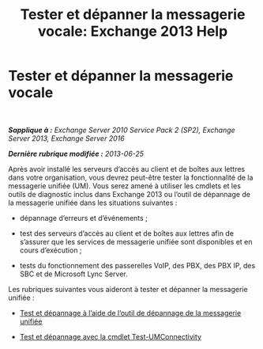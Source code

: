 ﻿---
title: 'Tester et dépanner la messagerie vocale: Exchange 2013 Help'
TOCTitle: Tester et dépanner la messagerie vocale
ms:assetid: eafb53fe-2fa9-437c-9369-aec324cc13ce
ms:mtpsurl: https://technet.microsoft.com/fr-fr/library/Dd351227(v=EXCHG.150)
ms:contentKeyID: 56269374
ms.date: 05/23/2018
mtps_version: v=EXCHG.150
ms.translationtype: MT
---

# Tester et dépanner la messagerie vocale

 

_**Sapplique à :** Exchange Server 2010 Service Pack 2 (SP2), Exchange Server 2013, Exchange Server 2016_

_**Dernière rubrique modifiée :** 2013-06-25_

Après avoir installé les serveurs d’accès au client et de boîtes aux lettres dans votre organisation, vous devrez peut-être tester la fonctionnalité de la messagerie unifiée (UM). Vous serez amené à utiliser les cmdlets et les outils de diagnostic inclus dans Exchange 2013 ou l’outil de dépannage de la messagerie unifiée dans les situations suivantes :

  - dépannage d’erreurs et d’événements ;

  - test des serveurs d’accès au client et de boîtes aux lettres afin de s’assurer que les services de messagerie unifiée sont disponibles et en cours d’exécution ;

  - tests du fonctionnement des passerelles VoIP, des PBX, des PBX IP, des SBC et de Microsoft Lync Server.

Les rubriques suivantes vous aideront à tester et dépanner la messagerie unifiée :

  - [Test et dépannage à l’aide de l’outil de dépannage de la messagerie unifiée](testing-and-troubleshooting-with-the-um-troubleshooting-tool-exchange-2013-help.md)

  - [Test et dépannage avec la cmdlet Test-UMConnectivity](testing-and-troubleshooting-with-the-test-umconnectivity-cmdlet-exchange-2013-help.md)

